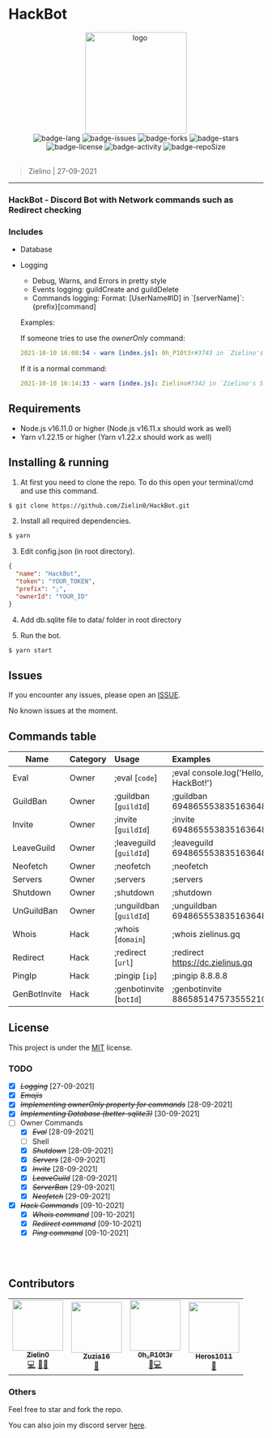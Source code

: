 # HackBot

<div align="center">
  <img src="https://cdn.discordapp.com/avatars/886585147573555210/b290615a286c8b355947fe8cdc6197eb.png?size=256" alt="logo" width="200">
  <br>
  <img src="https://img.shields.io/badge/language-gray?logo=javascript&style=flat" alt="badge-lang">
  <img src="https://img.shields.io/github/issues/Zielin0/HackBot?style=flat" alt="badge-issues">
  <img src="https://img.shields.io/github/forks/Zielin0/HackBot?style=flat" alt="badge-forks">
  <img src="https://img.shields.io/github/stars/Zielin0/HackBot?style=flat" alt="badge-stars">
  <img src="https://img.shields.io/github/license/Zielin0/HackBot?style=flat" alt="badge-license">
  <img src="https://img.shields.io/github/commit-activity/m/Zielin0/HackBot?style=flat" alt="badge-activity">
  <img src="https://img.shields.io/github/repo-size/Zielin0/HackBot?style=flat" alt="badge-repoSize">
  <br><br>
</div>

> Zielino | 27-09-2021

---

### HackBot - Discord Bot with Network commands such as Redirect checking

### Includes

<!-- - Small amount of commands (bc I'm lazy) -->

- Database
- Logging

  - Debug, Warns, and Errors in pretty style
  - Events logging: guildCreate and guildDelete
  - Commands logging: Format: [UserName#ID] in \`[serverName]\`: {prefix}[command]

  Examples:

  If someone tries to use the _ownerOnly_ command:

  ```yaml
  2021-10-10 16:08:54 - warn [index.js]: 0h_P10t3r#3743 in `Zielino's Sever`: Tried to use *ownerOnly* command: ;eval
  ```

  If it is a normal command:

  ```yaml
  2021-10-10 16:14:33 - warn [index.js]: Zielino#7342 in `Zielino's Sever`: ;redirect
  ```

## Requirements

- Node.js v16.11.0 or higher (Node.js v16.11.x should work as well)
- Yarn v1.22.15 or higher (Yarn v1.22.x should work as well)

## Installing & running

1. At first you need to clone the repo. To do this open your terminal/cmd and use this command.

```bash
$ git clone https://github.com/Zielin0/HackBot.git
```

2. Install all required dependencies.

```bash
$ yarn
```

3. Edit config.json (in root directory).

```JSON
{
  "name": "HackBot",
  "token": "YOUR_TOKEN",
  "prefix": ";",
  "ownerId": "YOUR_ID"
}
```

4. Add db.sqlite file to data/ folder in root directory

5. Run the bot.

```bash
$ yarn start
```

## Issues

If you encounter any issues, please open an [ISSUE](https://github.com/Zielin0/HackBot/issues).

No known issues at the moment.

## Commands table

| Name         | Category | Usage                   | Examples                             |
| ------------ | :------- | :---------------------- | :----------------------------------- |
| Eval         | Owner    | ;eval [`code`]          | ;eval console.log('Hello, HackBot!') |
| GuildBan     | Owner    | ;guildban [`guildId`]   | ;guildban 694865553835163648         |
| Invite       | Owner    | ;invite [`guildId`]     | ;invite 694865553835163648           |
| LeaveGuild   | Owner    | ;leaveguild [`guildId`] | ;leaveguild 694865553835163648       |
| Neofetch     | Owner    | ;neofetch               | ;neofetch                            |
| Servers      | Owner    | ;servers                | ;servers                             |
| Shutdown     | Owner    | ;shutdown               | ;shutdown                            |
| UnGuildBan   | Owner    | ;unguildban [`guildId`] | ;unguildban 694865553835163648       |
| Whois        | Hack     | ;whois [`domain`]       | ;whois zielinus.gq                   |
| Redirect     | Hack     | ;redirect [`url`]       | ;redirect https://dc.zielinus.gq     |
| PingIp       | Hack     | ;pingip [`ip`]          | ;pingip 8.8.8.8                      |
| GenBotInvite | Hack     | ;genbotinvite [`botId`] | ;genbotinvite 886585147573555210     |

## License

This project is under the [MIT](./LICENSE) license.

### TODO

- [x] ~~_Logging_~~ [27-09-2021]
- [x] ~~_Emojis_~~
- [x] ~~_Implementing ownerOnly property for commands_~~ [28-09-2021]
- [x] ~~_Implementing Database (better-sqlite3)_~~ [30-09-2021]
- [ ] Owner Commands
  - [x] ~~_Eval_~~ [28-09-2021]
  - [ ] Shell
  - [x] ~~_Shutdown_~~ [28-09-2021]
  - [x] ~~_Servers_~~ [28-09-2021]
  - [x] ~~_Invite_~~ [28-09-2021]
  - [x] ~~_LeaveGuild_~~ [28-09-2021]
  - [x] ~~_ServerBan_~~ [29-09-2021]
  - [x] ~~_Neofetch_~~ [29-09-2021]
- [x] ~~_Hack Commands_~~ [09-10-2021]
  - [x] ~~_Whois command_~~ [09-10-2021]
  - [x] ~~_Redirect command_~~ [09-10-2021]
  - [x] ~~_Ping command_~~ [09-10-2021]

<br />
<br />

## Contributors

<table>
  <tr>
    <td align="center"><a href="https://github.com/Zielin0"><img src="https://github.com/Zielin0.png" width="100px;" alt=""/><br /><sub><b>Zielin0</b></sub></a><br /><a href="https://github.com/Zielin0/HackBot/commits?author=Zielin0" title="Code">💻</a> <a href="https://github.com/Zielin0/HackBot/commits?author=Zielin0" title="Documentation">📖</a><a href="#Testing-Zielin0" title="Testing">🥊</a></td>
    <td align="center"><a href="https://github.com/Zuzia16"><img src="https://github.com/Zuzia16.png" width="100px;" alt=""/><br /><sub><b>Zuzia16</b></sub></a><br /><a href="#Testing-Zuzia16" title="Testing">🥊</a></td>
    <td align="center"><a href="https://github.com/PjooteRek"><img src="https://cdn.discordapp.com/avatars/695672097749336114/bbae732f437903f150fab4a3534acd03.webp?size=512" width="100px;" alt=""/><br /><sub><b>0h_P10t3r</b></sub></a><br /><a href="#Testing-0h_P10t3r" title="Testing">🥊</a><a href="./src/commands/hack/GenBotInvite.js" title="Code">💻</a></td>
    <td align="center"><a href="https://discord.com/users/536928354562080768"><img src="https://cdn.discordapp.com/avatars/536928354562080768/b40604f0bf0fd4692e689e5c25ab9564.webp?size=512" width="100px;" alt=""/><br /><sub><b>Heros1011</b></sub></a><br /><a href="#Testing-Heros1011" title="Testing">🥊</a></td>
  </tr>
</table>

### Others

Feel free to star and fork the repo.

You can also join my discord server [here](https://discord.gg/ckYHKMy).
